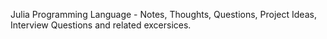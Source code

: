 Julia Programming Language - Notes, Thoughts, Questions, Project Ideas, Interview Questions and related excersices. 
